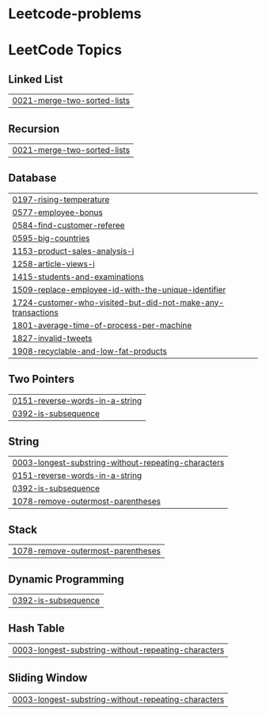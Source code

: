 # Leetcode-problems
<!---LeetCode Topics Start-->
# LeetCode Topics
## Linked List
|  |
| ------- |
| [0021-merge-two-sorted-lists](https://github.com/Jp2506/Leetcode-problems/tree/master/0021-merge-two-sorted-lists) |
## Recursion
|  |
| ------- |
| [0021-merge-two-sorted-lists](https://github.com/Jp2506/Leetcode-problems/tree/master/0021-merge-two-sorted-lists) |
## Database
|  |
| ------- |
| [0197-rising-temperature](https://github.com/Jp2506/Leetcode-problems/tree/master/0197-rising-temperature) |
| [0577-employee-bonus](https://github.com/Jp2506/Leetcode-problems/tree/master/0577-employee-bonus) |
| [0584-find-customer-referee](https://github.com/Jp2506/Leetcode-problems/tree/master/0584-find-customer-referee) |
| [0595-big-countries](https://github.com/Jp2506/Leetcode-problems/tree/master/0595-big-countries) |
| [1153-product-sales-analysis-i](https://github.com/Jp2506/Leetcode-problems/tree/master/1153-product-sales-analysis-i) |
| [1258-article-views-i](https://github.com/Jp2506/Leetcode-problems/tree/master/1258-article-views-i) |
| [1415-students-and-examinations](https://github.com/Jp2506/Leetcode-problems/tree/master/1415-students-and-examinations) |
| [1509-replace-employee-id-with-the-unique-identifier](https://github.com/Jp2506/Leetcode-problems/tree/master/1509-replace-employee-id-with-the-unique-identifier) |
| [1724-customer-who-visited-but-did-not-make-any-transactions](https://github.com/Jp2506/Leetcode-problems/tree/master/1724-customer-who-visited-but-did-not-make-any-transactions) |
| [1801-average-time-of-process-per-machine](https://github.com/Jp2506/Leetcode-problems/tree/master/1801-average-time-of-process-per-machine) |
| [1827-invalid-tweets](https://github.com/Jp2506/Leetcode-problems/tree/master/1827-invalid-tweets) |
| [1908-recyclable-and-low-fat-products](https://github.com/Jp2506/Leetcode-problems/tree/master/1908-recyclable-and-low-fat-products) |
## Two Pointers
|  |
| ------- |
| [0151-reverse-words-in-a-string](https://github.com/Jp2506/Leetcode-problems/tree/master/0151-reverse-words-in-a-string) |
| [0392-is-subsequence](https://github.com/Jp2506/Leetcode-problems/tree/master/0392-is-subsequence) |
## String
|  |
| ------- |
| [0003-longest-substring-without-repeating-characters](https://github.com/Jp2506/Leetcode-problems/tree/master/0003-longest-substring-without-repeating-characters) |
| [0151-reverse-words-in-a-string](https://github.com/Jp2506/Leetcode-problems/tree/master/0151-reverse-words-in-a-string) |
| [0392-is-subsequence](https://github.com/Jp2506/Leetcode-problems/tree/master/0392-is-subsequence) |
| [1078-remove-outermost-parentheses](https://github.com/Jp2506/Leetcode-problems/tree/master/1078-remove-outermost-parentheses) |
## Stack
|  |
| ------- |
| [1078-remove-outermost-parentheses](https://github.com/Jp2506/Leetcode-problems/tree/master/1078-remove-outermost-parentheses) |
## Dynamic Programming
|  |
| ------- |
| [0392-is-subsequence](https://github.com/Jp2506/Leetcode-problems/tree/master/0392-is-subsequence) |
## Hash Table
|  |
| ------- |
| [0003-longest-substring-without-repeating-characters](https://github.com/Jp2506/Leetcode-problems/tree/master/0003-longest-substring-without-repeating-characters) |
## Sliding Window
|  |
| ------- |
| [0003-longest-substring-without-repeating-characters](https://github.com/Jp2506/Leetcode-problems/tree/master/0003-longest-substring-without-repeating-characters) |
<!---LeetCode Topics End-->